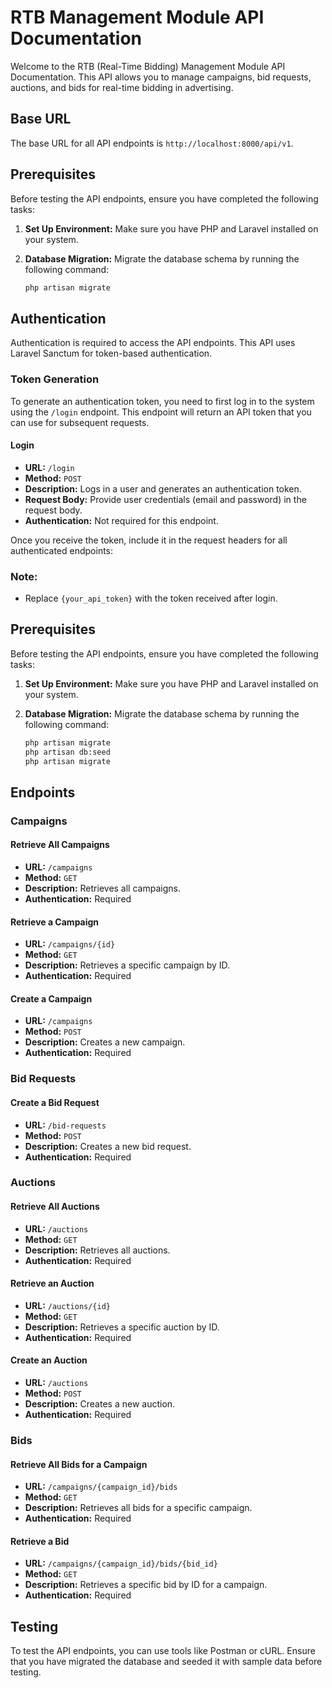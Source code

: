 # RTB Management Module API Documentation

Welcome to the RTB (Real-Time Bidding) Management Module API Documentation. This API allows you to manage campaigns, bid requests, auctions, and bids for real-time bidding in advertising.

## Base URL

The base URL for all API endpoints is `http://localhost:8000/api/v1`.

## Prerequisites

Before testing the API endpoints, ensure you have completed the following tasks:

1. **Set Up Environment:** Make sure you have PHP and Laravel installed on your system.

2. **Database Migration:** Migrate the database schema by running the following command:
   ```bash
   php artisan migrate

## Authentication

Authentication is required to access the API endpoints. This API uses Laravel Sanctum for token-based authentication.

### Token Generation

To generate an authentication token, you need to first log in to the system using the `/login` endpoint. This endpoint will return an API token that you can use for subsequent requests.

#### Login
- **URL:** `/login`
- **Method:** `POST`
- **Description:** Logs in a user and generates an authentication token.
- **Request Body:** Provide user credentials (email and password) in the request body.
- **Authentication:** Not required for this endpoint.

Once you receive the token, include it in the request headers for all authenticated endpoints:

### Note:
- Replace `{your_api_token}` with the token received after login.

## Prerequisites

Before testing the API endpoints, ensure you have completed the following tasks:

1. **Set Up Environment:** Make sure you have PHP and Laravel installed on your system.

2. **Database Migration:** Migrate the database schema by running the following command:
   ```bash
   php artisan migrate
   php artisan db:seed
   php artisan migrate

## Endpoints

### Campaigns

#### Retrieve All Campaigns
- **URL:** `/campaigns`
- **Method:** `GET`
- **Description:** Retrieves all campaigns.
- **Authentication:** Required

#### Retrieve a Campaign
- **URL:** `/campaigns/{id}`
- **Method:** `GET`
- **Description:** Retrieves a specific campaign by ID.
- **Authentication:** Required

#### Create a Campaign
- **URL:** `/campaigns`
- **Method:** `POST`
- **Description:** Creates a new campaign.
- **Authentication:** Required

### Bid Requests

#### Create a Bid Request
- **URL:** `/bid-requests`
- **Method:** `POST`
- **Description:** Creates a new bid request.
- **Authentication:** Required

### Auctions

#### Retrieve All Auctions
- **URL:** `/auctions`
- **Method:** `GET`
- **Description:** Retrieves all auctions.
- **Authentication:** Required

#### Retrieve an Auction
- **URL:** `/auctions/{id}`
- **Method:** `GET`
- **Description:** Retrieves a specific auction by ID.
- **Authentication:** Required

#### Create an Auction
- **URL:** `/auctions`
- **Method:** `POST`
- **Description:** Creates a new auction.
- **Authentication:** Required

### Bids

#### Retrieve All Bids for a Campaign
- **URL:** `/campaigns/{campaign_id}/bids`
- **Method:** `GET`
- **Description:** Retrieves all bids for a specific campaign.
- **Authentication:** Required

#### Retrieve a Bid
- **URL:** `/campaigns/{campaign_id}/bids/{bid_id}`
- **Method:** `GET`
- **Description:** Retrieves a specific bid by ID for a campaign.
- **Authentication:** Required

## Testing

To test the API endpoints, you can use tools like Postman or cURL. Ensure that you have migrated the database and seeded it with sample data before testing.

